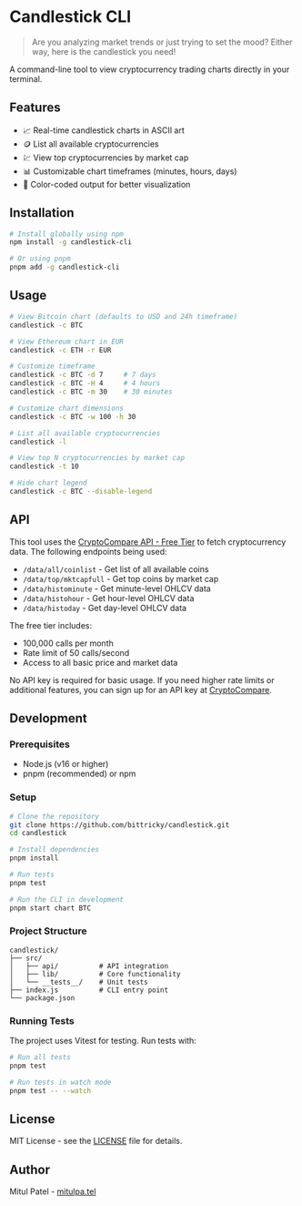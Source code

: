 # Candlestick CLI

> Are you analyzing market trends or just trying to set the mood? Either way, here is the candlestick you need!

A command-line tool to view cryptocurrency trading charts directly in your terminal.

## Features

- 📈 Real-time candlestick charts in ASCII art
- 🪙 List all available cryptocurrencies
- 💹 View top cryptocurrencies by market cap
- 📊 Customizable chart timeframes (minutes, hours, days)
- 🎨 Color-coded output for better visualization

## Installation

```bash
# Install globally using npm
npm install -g candlestick-cli

# Or using pnpm
pnpm add -g candlestick-cli
```

## Usage

```bash
# View Bitcoin chart (defaults to USD and 24h timeframe)
candlestick -c BTC

# View Ethereum chart in EUR
candlestick -c ETH -r EUR

# Customize timeframe
candlestick -c BTC -d 7     # 7 days
candlestick -c BTC -H 4     # 4 hours
candlestick -c BTC -m 30    # 30 minutes

# Customize chart dimensions
candlestick -c BTC -w 100 -h 30

# List all available cryptocurrencies
candlestick -l

# View top N cryptocurrencies by market cap
candlestick -t 10

# Hide chart legend
candlestick -c BTC --disable-legend
```

## API

This tool uses the [CryptoCompare API - Free Tier](https://min-api.cryptocompare.com/) to fetch cryptocurrency data. The following endpoints being used:

- `/data/all/coinlist` - Get list of all available coins
- `/data/top/mktcapfull` - Get top coins by market cap
- `/data/histominute` - Get minute-level OHLCV data
- `/data/histohour` - Get hour-level OHLCV data
- `/data/histoday` - Get day-level OHLCV data

The free tier includes:

- 100,000 calls per month
- Rate limit of 50 calls/second
- Access to all basic price and market data

No API key is required for basic usage. If you need higher rate limits or additional features, you can sign up for an API key at [CryptoCompare](https://www.cryptocompare.com/cryptopian/api-keys).

## Development

### Prerequisites

- Node.js (v16 or higher)
- pnpm (recommended) or npm

### Setup

```bash
# Clone the repository
git clone https://github.com/bittricky/candlestick.git
cd candlestick

# Install dependencies
pnpm install

# Run tests
pnpm test

# Run the CLI in development
pnpm start chart BTC
```

### Project Structure

```
candlestick/
├── src/
│   ├── api/          # API integration
│   ├── lib/          # Core functionality
│   └── __tests__/    # Unit tests
├── index.js          # CLI entry point
└── package.json
```

### Running Tests

The project uses Vitest for testing. Run tests with:

```bash
# Run all tests
pnpm test

# Run tests in watch mode
pnpm test -- --watch
```

## License

MIT License - see the [LICENSE](LICENSE) file for details.

## Author

Mitul Patel - [mitulpa.tel](https://mitulpa.tel)
